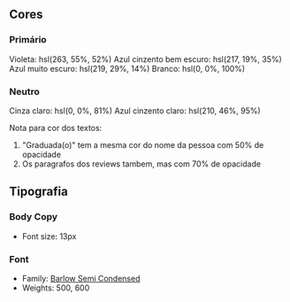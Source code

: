 ## Cores

### Primário

Violeta: hsl(263, 55%, 52%)
Azul cinzento bem escuro: hsl(217, 19%, 35%)
Azul muito escuro: hsl(219, 29%, 14%)
Branco: hsl(0, 0%, 100%)

### Neutro

Cinza claro: hsl(0, 0%, 81%)
Azul cinzento claro: hsl(210, 46%, 95%)

Nota para cor dos textos:

1. "Graduada(o)" tem a mesma cor do nome da pessoa com 50% de opacidade
2. Os paragrafos dos reviews tambem, mas com 70% de opacidade

## Tipografia

### Body Copy

- Font size: 13px

### Font

- Family: [Barlow Semi Condensed](https://fonts.google.com/specimen/Barlow+Semi+Condensed)
- Weights: 500, 600
